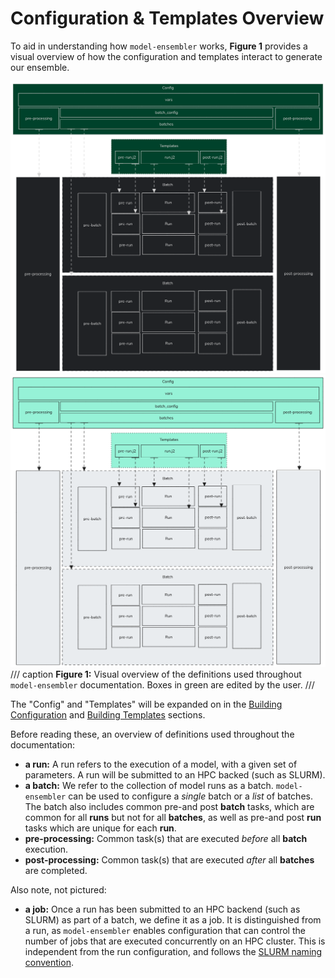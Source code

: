 # Configuration & Templates Overview
To aid in understanding how `model-ensembler` works, **Figure 1** provides a visual overview of how 
the configuration and templates interact to generate our ensemble.

![Definitions diagram, dark mode](../images/definitions.png#only-dark)
![Definitions diagram, light mode](../images/definitions.light.png#only-light)
/// caption
**Figure 1:** Visual overview of the definitions used throughout `model-ensembler` documentation. Boxes in green are edited by the user.
///

The "Config" and "Templates" will be expanded on in the [Building Configuration](configuration.md) and [Building Templates](templates.md) sections.

Before reading these, an overview of definitions used throughout the documentation:

* **a run:** A run refers to the execution of a model, with a given set of parameters. A run will be submitted to an HPC backed (such as SLURM).
* **a batch:** We refer to the collection of model runs as a batch. `model-ensembler` can be used to configure a _single_ batch
or a _list_ of batches. The batch also includes common pre-and post **batch** tasks, which are common for all **runs** but not for all **batches**,
as well as pre-and post **run** tasks which are unique for each **run**.
* **pre-processing:** Common task(s) that are executed _before_ all **batch** execution.
* **post-processing:** Common task(s) that are executed _after_ all **batches** are completed.

Also note, not pictured:

* **a job:** Once a run has been submitted to an HPC backend (such as SLURM) as part of a batch, we define it as a job. It is distinguished from a run,
as `model-ensembler` enables configuration that can control the number of jobs that are executed concurrently on an HPC cluster. This is independent from the run configuration, and follows the [SLURM naming convention](https://slurm.schedmd.com/quickstart.html). 
